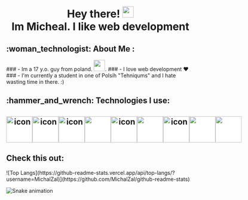 <h1 align="center">
  <div>Hey there!
      <img src="https://media.giphy.com/media/hvRJCLFzcasrR4ia7z/giphy.gif" width="30px"/>
  </div>
  <div>
      Im Micheal. I like web development  
  </div>
</h1>

<h2> :woman_technologist: About Me : </h2>
### - Im a 17 y.o. guy from poland.  <img src="https://media.giphy.com/media/WUlplcMpOCEmTGBtBW/giphy.gif" width="30">.
### - I love web development ❤
### - I'm currently a student in one of Polsih "Tehniqums" and I hate wasting time in there. :)

<h2>:hammer_and_wrench: Technologies I use:</h2>
<h2 align="center" style="display: flex;">
  <img src="https://cdn.jsdelivr.net/gh/devicons/devicon/icons/typescript/typescript-original.svg"  width="70" height="70" alt="icon" style="background-color: white;"/>
  <img src="https://cdn.jsdelivr.net/gh/devicons/devicon/icons/react/react-original.svg"  width="70" height="70" alt="icon" style="background-color: white;"/>
  <img src="https://cdn.jsdelivr.net/gh/devicons/devicon/icons/redux/redux-original.svg"  width="70" height="70" alt="icon" style="background-color: white;"/>
  <img src="https://cdn.jsdelivr.net/gh/devicons/devicon/icons/nextjs/nextjs-original.svg" width="70" height="70" style="background-color: white;"/>
  <img src="https://cdn.jsdelivr.net/gh/devicons/devicon/icons/tailwindcss/tailwindcss-plain.svg" width="70" height="70" alt="icon"  style="background-color: white;"/>
  <img src="https://cdn.jsdelivr.net/gh/devicons/devicon/icons/sass/sass-original.svg" width="70" height="70" style="background-color: white;"/>
  <img src="https://cdn.jsdelivr.net/gh/devicons/devicon/icons/nodejs/nodejs-original-wordmark.svg"  width="70" height="70" alt="icon" style="background-color: white;"/>
  <img src="https://cdn.jsdelivr.net/gh/devicons/devicon/icons/express/express-original.svg" width="70" height="70" style="background-color: white;"/>
  <img src="https://cdn.jsdelivr.net/gh/devicons/devicon/icons/python/python-original.svg" width="70" height="70" style='background-color: white;'/>
  &nbsp; 
</h2> 


<h2>Check this out: </h2>
![Top Langs](https://github-readme-stats.vercel.app/api/top-langs/?username=MichalZal)](https://github.com/MichalZal/github-readme-stats)  

![Snake animation](https://github.com/MichalZal/MichalZal/blob/output/github-contribution-grid-snake.svg)


